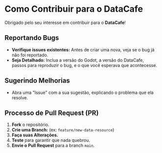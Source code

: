 # Como Contribuir para o DataCafe

Obrigado pelo seu interesse em contribuir para o **DataCafe**!

## Reportando Bugs

-   **Verifique issues existentes:** Antes de criar uma nova, veja se o bug já não foi reportado.
-   **Seja Detalhado:** Inclua a versão do Godot, a versão do DataCafe, passos para reproduzir o bug, e o que você esperava que acontecesse.

## Sugerindo Melhorias

-   Abra uma "Issue" com a sua sugestão, explicando o problema que ela resolve.

## Processo de Pull Request (PR)

1.  **Fork** o repositório.
2.  **Crie uma Branch:** (ex: `feature/new-data-resource`)
3.  **Faça suas Alterações.**
4.  **Teste** para garantir que nada quebrou.
5.  **Envie o Pull Request** para a branch `main`.
